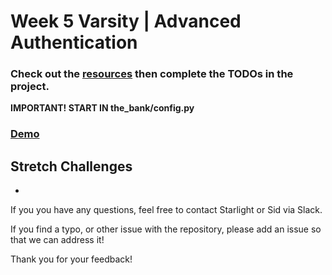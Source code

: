 # Week 5 Varsity | Advanced Authentication

### Check out the [resources](https://github.com/flask-django-independent-study/varsity/blob/master/Resources/Week-5.md) then complete the TODOs in the project.

**IMPORTANT! START IN the_bank/config.py**

### [Demo]()

## Stretch Challenges

* 

If you you have any questions, feel free to contact Starlight or Sid via Slack.

If you find a typo, or other issue with the repository, please add an issue so that we can address it!

Thank you for your feedback!
